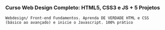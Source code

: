 ### Curso Web Design Completo: HTML5, CSS3 e JS + 5 Projetos
`Webdesign/ Front-end Fundamentos. Aprenda DE VERDADE HTML e CSS (básico ao avançado) e inicie o Javascript. 100% prático`
